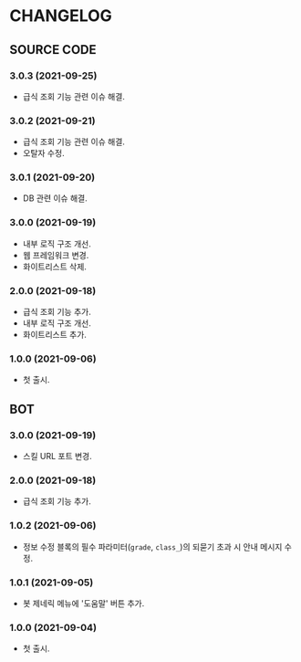 # CHANGELOG

## SOURCE CODE

### 3.0.3 (2021-09-25)

- 급식 조회 기능 관련 이슈 해결.

### 3.0.2 (2021-09-21)

- 급식 조회 기능 관련 이슈 해결.
- 오탈자 수정.

### 3.0.1 (2021-09-20)

- DB 관련 이슈 해결.

### 3.0.0 (2021-09-19)

- 내부 로직 구조 개선.
- 웹 프레임워크 변경.
- 화이트리스트 삭제.

### 2.0.0 (2021-09-18)

- 급식 조회 기능 추가.
- 내부 로직 구조 개선.
- 화이트리스트 추가.

### 1.0.0 (2021-09-06)

- 첫 출시.

## BOT

### 3.0.0 (2021-09-19)

- 스킬 URL 포트 변경.

### 2.0.0 (2021-09-18)

- 급식 조회 기능 추가.

### 1.0.2 (2021-09-06)

- 정보 수정 블록의 필수 파라미터(`grade`, `class_`)의 되묻기 초과 시 안내 메시지 수정.

### 1.0.1 (2021-09-05)

- 봇 제네릭 메뉴에 '도움말' 버튼 추가.

### 1.0.0 (2021-09-04)

- 첫 출시.
